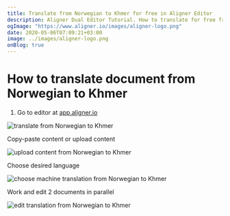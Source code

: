 ```yaml
---
title: Translate from Norwegian to Khmer for free in Aligner Editor
description: Aligner Dual Editor Tutorial. How to translate for free from Norwegian to Khmer. Aligner is multilingual document management platform. 
ogImage: "https://www.aligner.io/images/aligner-logo.png"
date: 2020-05-06T07:09:21+03:00
image: ../images/aligner-logo.png
onBlog: true
---
```


# How to translate document from Norwegian to Khmer

1. Go to editor at [app.aligner.io](https://app.aligner.io "Aligner App web page")

![translate from Norwegian to Khmer](../aligner-blank-editor.png "translate from Norwegian to Khmer")

Copy-paste content or upload content

![upload content from Norwegian to Khmer](../aligner-uploaded-document.png "upload content from Norwegian to Khmer")

Choose desired language

![choose machine translation from Norwegian to Khmer](../aligner-language-dropdown.png "choose machine translation from Norwegian to Khmer")

Work and edit 2 documents in parallel

![edit translation from Norwegian to Khmer](../aligner-double-sitded-editor.png "edit translation from Norwegian to Khmer")

